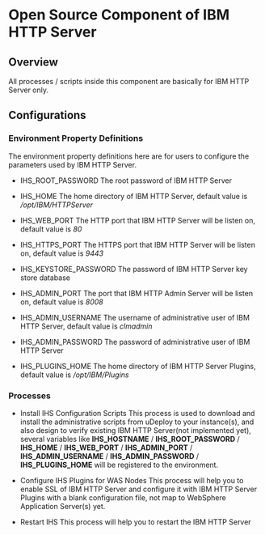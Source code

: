 # Open Source Component of IBM HTTP Server

## Overview
All processes / scripts inside this component are basically for IBM HTTP Server only.

## Configurations

### Environment Property Definitions
The environment property definitions here are for users to configure the parameters used by IBM HTTP Server.

* IHS_ROOT_PASSWORD
The root password of IBM HTTP Server

* IHS_HOME
The home directory of IBM HTTP Server, default value is */opt/IBM/HTTPServer*

* IHS_WEB_PORT
The HTTP port that IBM HTTP Server will be listen on, default value is *80*

* IHS_HTTPS_PORT
The HTTPS port that IBM HTTP Server will be listen on, default value is *9443*

* IHS_KEYSTORE_PASSWORD
The password of IBM HTTP Server key store database

* IHS_ADMIN_PORT
The port that IBM HTTP Admin Server will be listen on, default value is *8008*

* IHS_ADMIN_USERNAME
The username of administrative user of IBM HTTP Server, default value is *clmadmin*

* IHS_ADMIN_PASSWORD
The password of administrative user of IBM HTTP Server

* IHS_PLUGINS_HOME
The home directory of IBM HTTP Server Plugins, default value is */opt/IBM/Plugins*


### Processes

* Install IHS Configuration Scripts
This process is used to download and install the administrative scripts from uDeploy to your instance(s), and also design to verify existing IBM HTTP Server(not implemented yet), several variables like **IHS_HOSTNAME** / **IHS_ROOT_PASSWORD** / **IHS_HOME** / **IHS_WEB_PORT** / **IHS_ADMIN_PORT** / **IHS_ADMIN_USERNAME** / **IHS_ADMIN_PASSWORD** / **IHS_PLUGINS_HOME** will be registered to the environment.

* Configure IHS Plugins for WAS Nodes
This process will help you to enable SSL of IBM HTTP Server and configure it with IBM HTTP Server Plugins with a blank configuration file, not map to WebSphere Application Server(s) yet.

* Restart IHS
This process will help you to restart the IBM HTTP Server